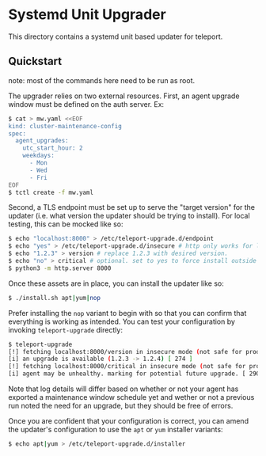 # Systemd Unit Upgrader

This directory contains a systemd unit based updater for teleport.

## Quickstart

note: most of the commands here need to be run as root.

The upgrader relies on two external resources.  First, an agent upgrade window must
be defined on the auth server. Ex:

```bash
$ cat > mw.yaml <<EOF
kind: cluster-maintenance-config
spec:
  agent_upgrades:
    utc_start_hour: 2
    weekdays:
      - Mon
      - Wed
      - Fri
EOF
$ tctl create -f mw.yaml
```

Second, a TLS endpoint must be set up to serve the "target version" for the updater (i.e.
what version the updater should be trying to install).  For local testing, this can be mocked
like so:

```bash
$ echo "localhost:8000" > /etc/teleport-upgrade.d/endpoint
$ echo "yes" > /etc/teleport-upgrade.d/insecure # http only works for localhost.
$ echo "1.2.3" > version # replace 1.2.3 with desired version.
$ echo "no" > critical # optional. set to yes to force install outside of maintenance window.
$ python3 -m http.server 8000
```

Once these assets are in place, you can install the updater like so:

```bash
$ ./install.sh apt|yum|nop
```

Prefer installing the `nop` variant to begin with so that you can confirm that everything is
working as intended. You can test your configuration by invoking `teleport-upgrade` directly:

```bash
$ teleport-upgrade 
[!] fetching localhost:8000/version in insecure mode (not safe for production use). [ 186 ]
[i] an upgrade is available (1.2.3 -> 1.2.4) [ 274 ]
[!] fetching localhost:8000/critical in insecure mode (not safe for production use). [ 186 ]
[i] agent may be unhealthy. marking for potential future upgrade. [ 290 ]
```

Note that log details will differ based on whether or not your agent has exported a maintenance window
schedule yet and wether or not a previous run noted the need for an upgrade, but they should
be free of errors.


Once you are confident that your configuration is correct, you can amend the updater's configuration
to use the `apt` or `yum` installer variants:

```bash
$ echo apt|yum > /etc/teleport-upgrade.d/installer
```
